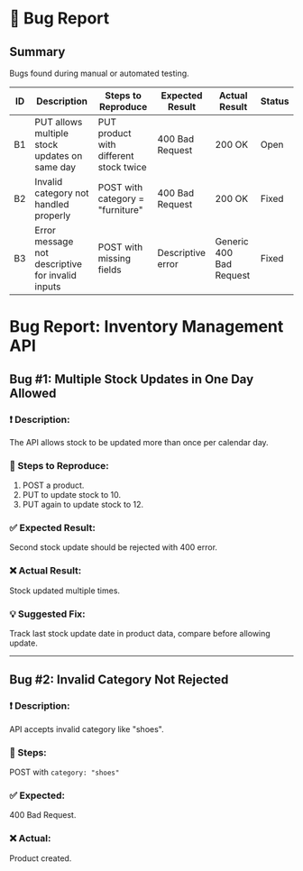 # 🐞 Bug Report

## Summary
Bugs found during manual or automated testing.

| ID  | Description                                        | Steps to Reproduce                          | Expected Result         | Actual Result           | Status   |
|-----|----------------------------------------------------|---------------------------------------------|--------------------------|--------------------------|----------|
| B1  | PUT allows multiple stock updates on same day      | PUT product with different stock twice      | 400 Bad Request          | 200 OK                   | Open     |
| B2  | Invalid category not handled properly              | POST with category = "furniture"            | 400 Bad Request          | 200 OK                   | Fixed    |
| B3  | Error message not descriptive for invalid inputs   | POST with missing fields                    | Descriptive error        | Generic 400 Bad Request  | Fixed    |

# Bug Report: Inventory Management API

## Bug #1: Multiple Stock Updates in One Day Allowed

### ❗ Description:
The API allows stock to be updated more than once per calendar day.

### 🔄 Steps to Reproduce:
1. POST a product.
2. PUT to update stock to 10.
3. PUT again to update stock to 12.

### ✅ Expected Result:
Second stock update should be rejected with 400 error.

### ❌ Actual Result:
Stock updated multiple times.

### 💡 Suggested Fix:
Track last stock update date in product data, compare before allowing update.

---

## Bug #2: Invalid Category Not Rejected

### ❗ Description:
API accepts invalid category like "shoes".

### 🔄 Steps:
POST with `category: "shoes"`

### ✅ Expected:
400 Bad Request.

### ❌ Actual:
Product created.


